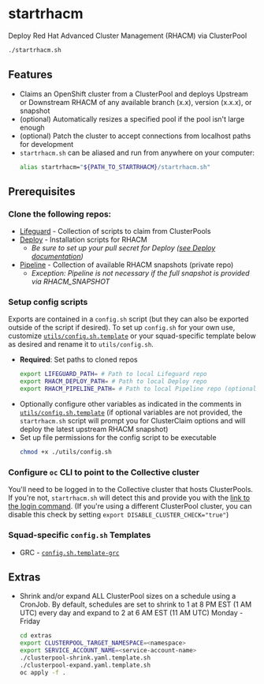 # startrhacm

Deploy Red Hat Advanced Cluster Management (RHACM) via ClusterPool

```bash
./startrhacm.sh
```

## Features

- Claims an OpenShift cluster from a ClusterPool and deploys Upstream or Downstream RHACM of any available branch (x.x), version (x.x.x), or snapshot
- (optional) Automatically resizes a specified pool if the pool isn't large enough
- (optional) Patch the cluster to accept connections from localhost paths for development
- `startrhacm.sh` can be aliased and run from anywhere on your computer:
  ```bash
  alias startrhacm="${PATH_TO_STARTRHACM}/startrhacm.sh"
  ```

## Prerequisites

### Clone the following repos:

- [Lifeguard](https://github.com/open-cluster-management/lifeguard) - Collection of scripts to claim from ClusterPools
- [Deploy](https://github.com/open-cluster-management/deploy) - Installation scripts for RHACM
  - _Be sure to set up your pull secret for Deploy ([see Deploy documentation](https://github.com/open-cluster-management/deploy#prepare-to-deploy-open-cluster-management-instance-only-do-once))_
- [Pipeline](https://github.com/open-cluster-management/pipeline/) - Collection of available RHACM snapshots (private repo)
  - _Exception: Pipeline is not necessary if the full snapshot is provided via RHACM_SNAPSHOT_

### Setup config scripts

Exports are contained in a `config.sh` script (but they can also be exported outside of the script if desired). To set up `config.sh` for your own use, customize [`utils/config.sh.template`](./utils/config.sh.template) or your squad-specific template below as desired and rename it to `utils/config.sh`.

- **Required**: Set paths to cloned repos
  ```bash
  export LIFEGUARD_PATH= # Path to local Lifeguard repo
  export RHACM_DEPLOY_PATH= # Path to local Deploy repo
  export RHACM_PIPELINE_PATH= # Path to local Pipeline repo (optional only if deploying downstream or RHACM_SNAPSHOT is specified directly)
  ```
- Optionally configure other variables as indicated in the comments in [`utils/config.sh.template`](./utils/config.sh.template) (if optional variables are not provided, the `startrhacm.sh` script will prompt you for ClusterClaim options and will deploy the latest upstream RHACM snapshot)
- Set up file permissions for the config script to be executable
  ```bash
  chmod +x ./utils/config.sh
  ```

### Configure `oc` CLI to point to the Collective cluster

You'll need to be logged in to the Collective cluster that hosts ClusterPools. If you're not, `startrhacm.sh` will detect this and provide you with the [link to the login command](https://oauth-openshift.apps.collective.aws.red-chesterfield.com/oauth/token/request). (If you're using a different ClusterPool cluster, you can disable this check by setting `export DISABLE_CLUSTER_CHECK="true"`)

### Squad-specific `config.sh` Templates

- GRC - [`config.sh.template-grc`](./utils/config.sh.template-grc)

## Extras

- Shrink and/or expand ALL ClusterPool sizes on a schedule using a CronJob. By default, schedules are set to shrink to 1 at 8 PM EST (1 AM UTC) every day and expand to 2 at 6 AM EST (11 AM UTC) Monday - Friday
  ```bash
  cd extras
  export CLUSTERPOOL_TARGET_NAMESPACE=<namespace>
  export SERVICE_ACCOUNT_NAME=<service-account-name>
  ./clusterpool-shrink.yaml.template.sh
  ./clusterpool-expand.yaml.template.sh
  oc apply -f .
  ```
